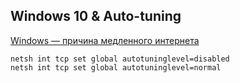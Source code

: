 
## Windows 10 & Auto-tuning
[Windows — причина медленного интернета](https://habr.com/ru/articles/760256/)
```
netsh int tcp set global autotuninglevel=disabled
netsh int tcp set global autotuninglevel=normal
```